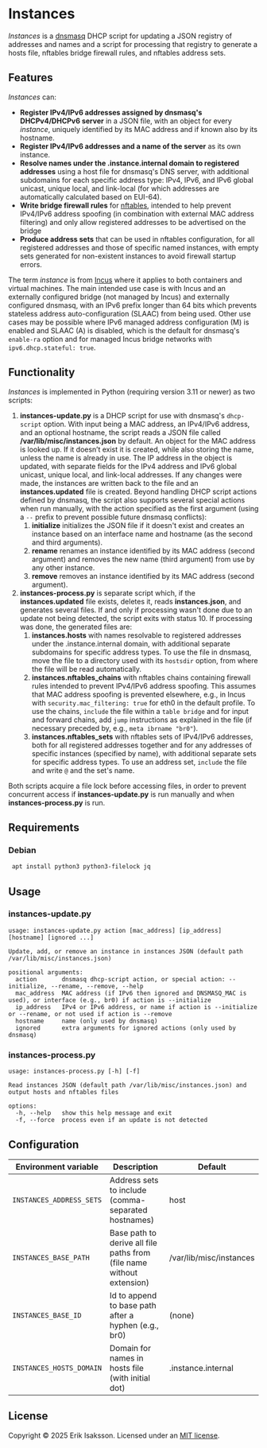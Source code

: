 # Instances

_Instances_ is a [dnsmasq](https://thekelleys.org.uk/dnsmasq/doc.html) DHCP script for updating a JSON registry of addresses and names and a script for processing that registry to generate a hosts file, nftables bridge firewall rules, and nftables address sets.

## Features

_Instances_ can:

- **Register IPv4/IPv6 addresses assigned by dnsmasq's DHCPv4/DHCPv6 server** in a JSON file, with an object for every _instance_, uniquely identified by its MAC address and if known also by its hostname.
- **Register IPv4/IPv6 addresses and a name of the server** as its own instance.
- **Resolve names under the .instance.internal domain to registered addresses** using a host file for dnsmasq's DNS server, with additional subdomains for each specific address type: IPv4, IPv6, and IPv6 global unicast, unique local, and link-local (for which addresses are automatically calculated based on EUI-64).
- **Write bridge firewall rules** for [nftables](https://netfilter.org/projects/nftables/), intended to help prevent IPv4/IPv6 address spoofing (in combination with external MAC address filtering) and only allow registered addresses to be advertised on the bridge
- **Produce address sets** that can be used in nftables configuration, for all registered addresses and those of specific named instances, with empty sets generated for non-existent instances to avoid firewall startup errors.

The term _instance_ is from [Incus](https://linuxcontainers.org/incus/) where it applies to both containers and virtual machines. The main intended use case is with Incus and an externally configured bridge (not managed by Incus) and externally configured dnsmasq, with an IPv6 prefix longer than 64 bits which prevents stateless address auto-configuration (SLAAC) from being used. Other use cases may be possible where IPv6 managed address configuration (M) is enabled and SLAAC (A) is disabled, which is the default for dnsmasq's `enable-ra` option and for managed Incus bridge networks with `ipv6.dhcp.stateful: true`.

## Functionality

_Instances_ is implemented in Python (requiring version 3.11 or newer) as two scripts:

1. **instances-update.py** is a DHCP script for use with dnsmasq's `dhcp-script` option. With input being a MAC address, an IPv4/IPv6 address, and an optional hostname, the script reads a JSON file called **/var/lib/misc/instances.json** by default. An object for the MAC address is looked up. If it doesn’t exist it is created, while also storing the name, unless the name is already in use. The IP address in the object is updated, with separate fields for the IPv4 address and IPv6 global unicast, unique local, and link-local addresses. If any changes were made, the instances are written back to the file and an **instances.updated** file is created. Beyond handling DHCP script actions defined by dnsmasq, the script also supports several special actions when run manually, with the action specified as the first argument (using a `--` prefix to prevent possible future dnsmasq conflicts):
    1. **initialize** initializes the JSON file if it doesn't exist and creates an instance based on an interface name and hostname (as the second and third arguments).
    2. **rename** renames an instance identified by its MAC address (second argument) and removes the new name (third argument) from use by any other instance.
    3. **remove** removes an instance identified by its MAC address (second argument).
2. **instances-process.py** is separate script which, if the **instances.updated** file exists, deletes it, reads **instances.json**, and generates several files. If and only if processing wasn't done due to an update not being detected, the script exits with status 10. If processing was done, the generated files are:
    1. **instances.hosts** with names resolvable to registered addresses under the .instance.internal domain, with additional separate subdomains for specific address types. To use the file in dnsmasq, move the file to a directory used with its `hostsdir` option, from where the file will be read automatically.
    2. **instances.nftables_chains** with nftables chains containing firewall rules intended to prevent IPv4/IPv6 address spoofing. This assumes that MAC address spoofing is prevented elsewhere, e.g., in Incus with `security.mac_filtering: true` for eth0 in the default profile. To use the chains, `include` the file within a `table bridge` and for input and forward chains, add `jump` instructions as explained in the file (if necessary preceded by, e.g., `meta ibrname "br0"`).
    3. **instances.nftables_sets** with nftables sets of IPv4/IPv6 addresses, both for all registered addresses together and for any addresses of specific instances (specified by name), with additional separate sets for specific address types. To use an address set, `include` the file and write `@` and the set's name.

Both scripts acquire a file lock before accessing files, in order to prevent concurrent access if **instances-update.py** is run manually and when **instances-process.py** is run.

## Requirements

### Debian

```bash
 apt install python3 python3-filelock jq
```

## Usage

### instances-update.py

```
usage: instances-update.py action [mac_address] [ip_address] [hostname] [ignored ...]

Update, add, or remove an instance in instances JSON (default path /var/lib/misc/instances.json)

positional arguments:
  action       dnsmasq dhcp-script action, or special action: --initialize, --rename, --remove, --help
  mac_address  MAC address (if IPv6 then ignored and DNSMASQ_MAC is used), or interface (e.g., br0) if action is --initialize
  ip_address   IPv4 or IPv6 address, or name if action is --initialize or --rename, or not used if action is --remove
  hostname     name (only used by dnsmasq)
  ignored      extra arguments for ignored actions (only used by dnsmasq)
```

### instances-process.py

```
usage: instances-process.py [-h] [-f]

Read instances JSON (default path /var/lib/misc/instances.json) and output hosts and nftables files

options:
  -h, --help   show this help message and exit
  -f, --force  process even if an update is not detected
```

## Configuration

| Environment variable  | Description  | Default |
|-----------------------|--------------|---------|
| `INSTANCES_ADDRESS_SETS` | Address sets to include (comma-separated hostnames) | host |
| `INSTANCES_BASE_PATH` | Base path to derive all file paths from (file name without extension) | /var/lib/misc/instances |
| `INSTANCES_BASE_ID` | Id to append to base path after a hyphen (e.g., br0) | (none) |
| `INSTANCES_HOSTS_DOMAIN` | Domain for names in hosts file (with initial dot) | .instance.internal |

## License

Copyright © 2025 Erik Isaksson. Licensed under an [MIT license](LICENSE).
